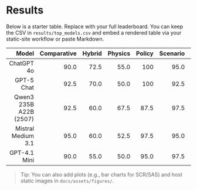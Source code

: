 # Results

Below is a starter table. Replace with your full leaderboard. You can keep the CSV in `results/top_models.csv` and embed a rendered table via your static-site workflow or paste Markdown.

| Model | Comparative | Hybrid | Physics | Policy | Scenario | Overall |
|------:|------------:|-------:|--------:|------:|---------:|-------:|
| ChatGPT 4o | 90.0 | 72.5 | 55.0 | 100 | 95.0 | 82.5 |
| GPT-5 Chat | 92.5 | 70.0 | 50.0 | 100 | 92.5 | 81.0 |
| Qwen3 235B A22B (2507) | 92.5 | 60.0 | 67.5 | 87.5 | 97.5 | 81.0 |
| Mistral Medium 3.1 | 95.0 | 60.0 | 52.5 | 97.5 | 95.0 | 80.0 |
| GPT-4.1 Mini | 90.0 | 55.0 | 50.0 | 95.0 | 97.5 | 77.5 |

> Tip: You can also add plots (e.g., bar charts for SCR/SAS) and host static images in `docs/assets/figures/`.
